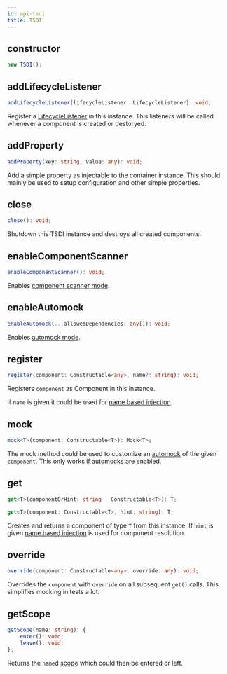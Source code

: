 ```yaml
---
id: api-tsdi
title: TSDI
---
```


## constructor

```ts
new TSDI();
```

## addLifecycleListener

```ts
addLifecycleListener(lifecycleListener: LifecycleListener): void;
```

Register a [LifecycleListener](api-lifecyclelistener.md) in this instance.
This listeners will be called whenever a component is created
or destoryed.

## addProperty

```ts
addProperty(key: string, value: any): void;
```

Add a simple property as injectable to the container instance.
This should mainly be used to setup configuration and other simple
properties.

## close

```ts
close(): void;
```

Shutdown this TSDI instance and destroys all created components.

## enableComponentScanner

```ts
enableComponentScanner(): void;
```

Enables [component scanner mode](features.md#component-scanner).

## enableAutomock

```ts
enableAutomock(...allowedDependencies: any[]): void;
```

Enables [automock mode](features.md#automocks).

## register

```ts
register(component: Constructable<any>, name?: string): void;
```

Registers `component` as Component in this instance.

If `name` is given it could be used for [name based injection](features.md#name-based-injection-hints).

## mock

```ts
mock<T>(component: Constructable<T>): Mock<T>;
```

The mock method could be used to customize an [automock](features.md#automocks)
of the given `component`. This only works if automocks are enabled.

## get

```ts
get<T>(componentOrHint: string | Constructable<T>): T;
```

```ts
get<T>(component: Constructable<T>, hint: string): T;
```

Creates and returns a component of type `T` from this instance.
If `hint` is given [name based injection](features.md#name-based-injection-hints)
is used for component resolution.

## override

```ts
override(component: Constructable<any>, override: any): void;
```

Overrides the `component` with `override` on all subsequent `get()` calls.
This simplifies mocking in tests a lot.

## getScope

```ts
getScope(name: string): {
    enter(): void;
    leave(): void;
};
```

Returns the `name`d [scope](features.md#scopes) which could then be entered or left.
